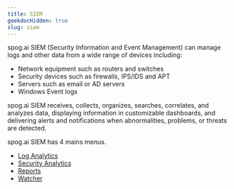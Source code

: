 ```yaml
---
title: SIEM
geekdocHidden: true
slug: siem
---
```


spog.ai SIEM (Security Information and Event Management) can manage logs and other data from a wide range of devices including:
* Network equipment such as routers and switches
* Security devices such as firewalls, IPS/IDS and APT
* Servers such as email or AD servers
* Windows Event logs

spog.ai SIEM receives, collects, organizes, searches, correlates, and analyzes data, displaying information in customizable dashboards, and delivering alerts and notifications when abnormalities, problems, or threats are detected.

spog.ai SIEM has 4 mains menus.

* <a href="/cloud_vista/siem/loganalytics">Log Analytics</a>
* <a href="/cloud_vista/siem/securityanalytics">Security Analytics</a>
* <a href="/cloud_vista/siem/reports">Reports</a>
* <a href="/cloud_vista/siem/watcher">Watcher</a>

